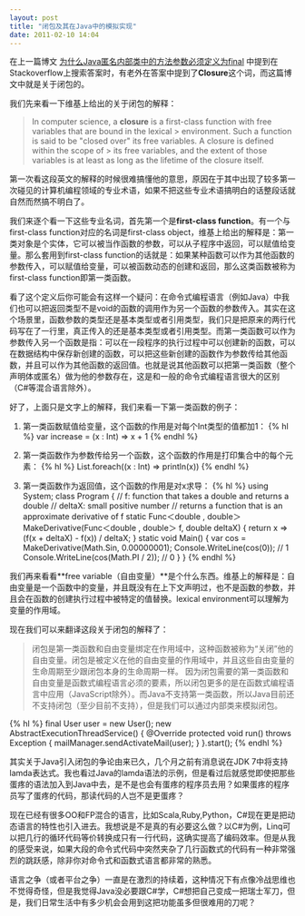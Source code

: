 ```yaml
---
layout: post
title: "闭包及其在Java中的模拟实现"
date: 2011-02-10 14:04
---
```

在上一篇博文 [为什么Java匿名内部类中的方法参数必须定义为final](http://liuxuan.info/blog/2011/01/28/java-anonymous-class/ "为什么Java匿名内部类中的方法参数必须定义为final") 中提到在Stackoverflow上搜索答案时，有老外在答案中提到了**Closure**这个词，而这篇博文中就是关于闭包的。

我们先来看一下维基上给出的关于闭包的解释：

> In computer science, a **closure** is a first-class function with free variables that are bound in the lexical > environment. Such a function is said to be "closed over" its free variables. A closure is defined within the scope of > its free variables, and the extent of those variables is at least as long as the lifetime of the closure itself.

第一次看这段英文的解释的时候很难搞懂他的意思，原因在于其中出现了较多第一次碰见的计算机编程领域的专业术语，如果不把这些专业术语搞明白的话整段话就自然而然搞不明白了。

我们来逐个看一下这些专业名词，首先第一个是**first-class function**。有一个与first-class function对应的名词是first-class object，维基上给出的解释是：第一类对象是个实体，它可以被当作函数的参数，可以从子程序中返回，可以赋值给变量。那么套用到first-class function的话就是：如果某种函数可以作为其他函数的参数传入，可以赋值给变量，可以被函数动态的创建和返回，那么这类函数被称为first-class function即第一类函数。

看了这个定义后你可能会有这样一个疑问：在命令式编程语言（例如Java）中我们也可以把返回类型不是void的函数的调用作为另一个函数的参数传入。其实在这个场景里，函数参数的类型还是基本类型或者引用类型，我们只是把原来的两行代码写在了一行里，真正传入的还是基本类型或者引用类型。而第一类函数可以作为参数传入另一个函数是指：可以在一段程序的执行过程中可以创建新的函数，可以在数据结构中保存新创建的函数，可以把这些新创建的函数作为参数传给其他函数，并且可以作为其他函数的返回值。也就是说其他函数可以把第一类函数（整个声明体或匿名）做为他的参数存在，这是和一般的命令式编程语言很大的区别（C#等混合语言除外）。

好了，上面只是文字上的解释，我们来看一下第一类函数的例子：

1. 第一类函数赋值给变量，这个函数的作用是对每个Int类型的值都加1：
{% hl %}
var increase = (x : Int) => x + 1
{% endhl %}

2. 第一类函数作为参数传给另一个函数，这个函数的作用是打印集合中的每个元素：
{% hl %}
List.foreach((x : Int) => println(x))
{% endhl %}

3. 第一类函数作为返回值，这个函数的作用是对x求导：
{% hl %}
using System;
class Program
{
    // f: function that takes a double and returns a double
    // deltaX: small positive number
    // returns a function that is an approximate derivative of f
    static Func＜double , double＞ MakeDerivative(Func＜double , double＞ f, double deltaX)
    {
        return x => (f(x + deltaX) - f(x)) / deltaX;
    }
    static void Main()
    {
        var cos = MakeDerivative(Math.Sin, 0.00000001);
        Console.WriteLine(cos(0));                    // 1
        Console.WriteLine(cos(Math.PI / 2));          // 0
    }
}
{% endhl %}

我们再来看看**free variable（自由变量）**是个什么东西。维基上的解释是：自由变量是一个函数中的变量，并且既没有在上下文声明过，也不是函数的参数，并且会在函数的创建执行过程中被特定的值替换。lexical environment可以理解为变量的作用域。

现在我们可以来翻译这段关于闭包的解释了：
> 闭包是第一类函数和自由变量绑定在作用域中，这种函数被称为“关闭”他的自由变量。闭包是被定义在他的自由变量的作用域中，并且这些自由变量的生命周期至少跟闭包本身的生命周期一样。
因为闭包需要的第一类函数和自由变量是函数式编程语言必须的要素，所以闭包更多的是在函数式编程语言中应用（JavaScript除外）。而Java不支持第一类函数，所以Java目前还不支持闭包（至少目前不支持），但是我们可以通过内部类来模拟闭包。

{% hl %}
final User user = new User();
new AbstractExecutionThreadService() {
    @Override
    protected void run() throws Exception {
    mailManager.sendActivateMail(user);
    }
}.start();
{% endhl %}

其实关于Java引入闭包的争论由来已久，几个月之前有消息说在JDK 7中将支持lamda表达式。我也看过Java的lamda语法的示例，但是看过后就感觉即使把那些蛋疼的语法加入到Java中去，是不是也会有蛋疼的程序员去用？如果蛋疼的程序员写了蛋疼的代码，那读代码的人岂不是更蛋疼？

现在已经有很多OO和FP混合的语言，比如Scala,Ruby,Python，C#现在更是把动态语言的特性也引入进去。我想说是不是真的有必要这么做？以C#为例，Linq可以把几行的循环代码等价转换成只有一行代码，这确实提高了编码效率。但是从我的感受来说，如果大段的命令式代码中突然夹杂了几行函数式的代码有一种非常强烈的跳跃感，除非你对命令式和函数式语言都非常的熟悉。

语言之争（或者平台之争）一直是在激烈的持续着，这种情况下有点像冷战思维也不觉得奇怪，但是我觉得Java没必要跟C#学，C#想把自己变成一把瑞士军刀，但是，我们日常生活中有多少机会会用到这把功能虽多但很难用的刀呢？
